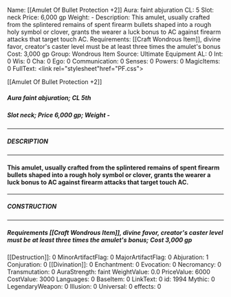 Name: [[Amulet Of Bullet Protection +2]]
Aura: faint abjuration
CL: 5
Slot: neck
Price: 6,000 gp
Weight: -
Description: This amulet, usually crafted from the splintered remains of spent firearm bullets shaped into a rough holy symbol or clover, grants the wearer a luck bonus to AC against firearm attacks that target touch AC.
Requirements: [[Craft Wondrous Item]], divine favor, creator's caster level must be at least three times the amulet's bonus
Cost: 3,000 gp
Group: Wondrous Item
Source: Ultimate Equipment
AL: 0
Int: 0
Wis: 0
Cha: 0
Ego: 0
Communication: 0
Senses: 0
Powers: 0
MagicItems: 0
FullText: <link rel="stylesheet"href="PF.css"><div class="heading"><p class="alignleft">[[Amulet Of Bullet Protection +2]]</p><div style="clear: both;"></div></div><div><h5><b>Aura </b>faint abjuration; <b>CL </b>5th</h5><h5><b>Slot </b>neck; <b>Price </b>6,000 gp; <b>Weight </b>-</h5></div><hr/><div><h5><b>DESCRIPTION</b></h5></div><hr/><div><h4><p>This amulet, usually crafted from the splintered remains of spent firearm bullets shaped into a rough holy symbol or clover, grants the wearer a luck bonus to AC against firearm attacks that target touch AC.</p></h4></div><hr/><div><h5><b>CONSTRUCTION</b></h5></div><hr/><div><h5><b>Requirements </b>[[Craft Wondrous Item]], <i>divine favor</i>, creator's caster level must be at least three times the amulet's bonus; <b>Cost </b>3,000 gp</h5></div>
[[Destruction]]: 0
MinorArtifactFlag: 0
MajorArtifactFlag: 0
Abjuration: 1
Conjuration: 0
[[Divination]]: 0
Enchantment: 0
Evocation: 0
Necromancy: 0
Transmutation: 0
AuraStrength: faint
WeightValue: 0.0
PriceValue: 6000
CostValue: 3000
Languages: 0
BaseItem: 0
LinkText: 0
id: 1994
Mythic: 0
LegendaryWeapon: 0
Illusion: 0
Universal: 0
effects: 0
